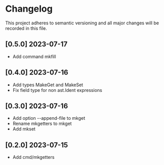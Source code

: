# Changelog

This project adheres to semantic versioning and all major changes will
be recorded in this file.

## [0.5.0] 2023-07-17

- Add command mkfill

## [0.4.0] 2023-07-16

- Add types MakeGet and MakeSet
- Fix field type for non ast.Ident expressions

## [0.3.0] 2023-07-16

- Add option --append-file to mkget
- Rename mkgetters to mkget
- Add mkset

## [0.2.0] 2023-07-15

- Add cmd/mkgetters
